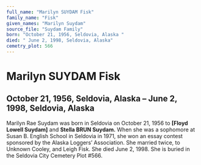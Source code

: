 ```yaml
---
full_name: "Marilyn SUYDAM Fisk"
family_name: "Fisk"
given_names: "Marilyn Suydam"
source_file: "Suydam Family"
born: "October 21, 1956, Seldovia, Alaska "
died: " June 2, 1998, Seldovia, Alaska"
cemetry_plot: 566
---
```

# Marilyn SUYDAM Fisk

## October 21, 1956, Seldovia, Alaska – June 2, 1998, Seldovia, Alaska

Marilyn Rae Suydam was born in Seldovia on October 21, 1956 to **\[Floyd
Lowell Suydam\]** and **Stella BRUN Suydam.** When she was a sophomore
at Susan B. English School in Seldovia in 1971, she won an essay contest
sponsored by the Alaska Loggers’ Association. She married twice, to
Unknown Cooley, and Leigh Fisk. She died June 2, 1998. She is buried in
the Seldovia City Cemetery Plot \#566.

